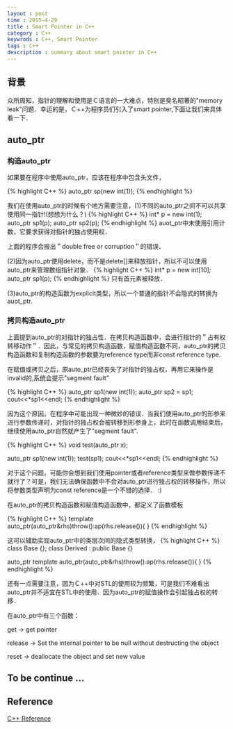 ```yaml
---
layout : post
time : 2015-4-29
title : Smart Pointer in C++
category : C++ 
keywrods : C++, Smart Pointer
tags : C++
description : summary about smart pointer in C++
---
```


## 背景

众所周知，指针的理解和使用是Ｃ语言的一大难点，特别是臭名昭著的"memory leak"问题．幸运的是，Ｃ++为程序员们引入了smart pointer,下面让我们来具体看一下．

## auto_ptr

### 构造auto_ptr

如果要在程序中使用auto_ptr，应该在程序中包含<memory>头文件，

{% highlight C++ %}
	auto_ptr<int> sp(new int(1));
{% endhighlight %}

我们在使用auto_ptr的时候有个地方需要注意，(1)不同的auto_ptr之间不可以共享使用同一指针!(想想为什么？)
{% highlight C++ %}
	int* p = new int(1);
    auto_ptr<int> sp1(p);
    auto_ptr<int> sp2(p);
{% endhighlight %}
auot_ptr中未使用引用计数，它要求获得对指针的独占使用权．

上面的程序会报出＂double free or corruption＂的错误．

(2)因为auto_ptr使用delete，而不是delete[]来释放指针，所以不可以使用auto_ptr来管理数组指针对象．
{% highlight C++ %}
	int* p = new int[10];
    auto_ptr<int> sp1(p);
{% endhighlight %}
只有首元素被释放．

(3)auto_ptr的构造函数为explicit类型，所以一个普通的指针不会隐式的转换为auot_ptr.

### 拷贝构造auto_ptr

上面提到auto_ptr的对指针的独占性．在拷贝构造函数中，会进行指针的＂占有权转移动作＂．因此，与常见的拷贝构造函数，赋值构造函数不同，auto_ptr的拷贝构造函数和复制构造函数的参数要为reference type而非const reference type.

在赋值或拷贝之后，原auto_ptr已经丧失了对指针的独占权，再用它来操作是invalid的,系统会提示"segment fault"

{% highlight C++ %}
auto_ptr<int> sp1(new int(1));
auto_ptr<int> sp2 = sp1;
cout<<*sp1<<endl;
{% endhighlight %}

因为这个原因，在程序中可能出现一种微妙的错误．当我们使用auto_ptr的形参来进行参数传递时，对指针的独占权会被转移到形参身上，此时在函数调用结束后，继续使用auto_ptr自然就产生了"segment fault".

{% highlight C++ %}
void test(auto_ptr<int> x);

auto_ptr<int> sp1(new int(1));
test(sp1);
cout<<*sp1<<endl;
{% endhighlight %}

对于这个问题，可能你会想到我们使用pointer或者reference类型来做参数传递不就行了？可是，我们无法确保函数中不会对auto_ptr进行独占权的转移操作，所以将参数类型声明为const reference是一个不错的选择． :)

在auto_ptr的拷贝构造函数和赋值构造函数中，都定义了函数模板

{% highlight C++ %}
template<class Y>
    auto_ptr(auto_ptr<Y>&rhs)throw():ap(rhs.release()){
	}
{% endhighlight %}

这可以辅助实现auto_ptr中的类层次间的隐式类型转换，
{% highlight C++ %}
class Base {};
class Derived : public Base {}

auto_ptr<Base>
template<class Y>
    auto_ptr(auto_ptr<Y>&rhs)throw():ap(rhs.release()){
	}
{% endhighlight %}

还有一点需要注意，因为Ｃ++中对STL的使用较为频繁，可是我们不难看出auto_ptr并不适宜在STL中的使用．因为auto_ptr的赋值操作会引起独占权的转移．

在auto_ptr中有三个函数：

get -> get pointer

release -> Set the internal pointer to be null without destructing the object 

reset -> deallocate the object and set new value

## To be continue ...

## Reference

[C++ Reference](http://www.cplusplus.com/reference/memory/auto_ptr/?kw=auto_ptr)

